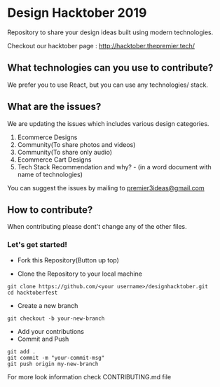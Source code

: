 # Design Hacktober 2019
Repository to share your design ideas built using modern technologies.

Checkout our hacktober page : http://hacktober.thepremier.tech/

## What technologies can you use to contribute?
We prefer you to use React, but you can use any technologies/ stack.

## What are the issues?
We are updating the issues which includes various design categories.

1. Ecommerce Designs
2. Community(To share photos and videos)
3. Community(To share only audio)
4. Ecommerce Cart Designs
5. Tech Stack Recommendation and why? - (in a word document with name of technologies)

You can suggest the issues by mailing to premier3ideas@gmail.com

## How to contribute?
When contributing please dont't change any of the other files.

### Let's get started!
- Fork this Repository(Button up top)

- Clone the Repository to your local machine
```terminal
git clone https://github.com/<your username>/designhacktober.git
cd hacktoberfest
```
 - Create a new branch
 ```terminal
git checkout -b your-new-branch
```
- Add your contributions
- Commit and Push

```terminal
git add .
git commit -m "your-commit-msg"
git push origin my-new-branch
```

For more look information check CONTRIBUTING.md file
